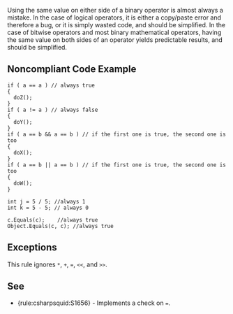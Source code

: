 Using the same value on either side of a binary operator is almost always a mistake. In the case of logical operators, it is either a copy/paste error and therefore a bug, or it is simply wasted code, and should be simplified. In the case of bitwise operators and most binary mathematical operators, having the same value on both sides of an operator yields predictable results, and should be simplified.
 
## Noncompliant Code Example

    if ( a == a ) // always true
    {
      doZ();
    }
    if ( a != a ) // always false
    {
      doY();
    }
    if ( a == b && a == b ) // if the first one is true, the second one is too
    {
      doX();
    }
    if ( a == b || a == b ) // if the first one is true, the second one is too
    {
      doW();
    }
    
    int j = 5 / 5; //always 1
    int k = 5 - 5; // always 0
    
    c.Equals(c);    //always true
    Object.Equals(c, c); //always true

## Exceptions
 
This rule ignores `*`, `+`, `=`, `<<`, and `>>`.
 
## See
 
- {rule:csharpsquid:S1656} - Implements a check on `=`.